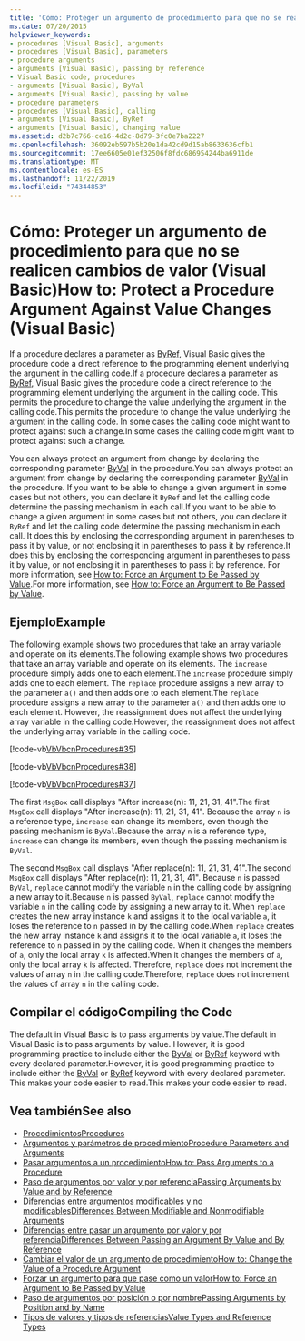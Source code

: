 ```yaml
---
title: 'Cómo: Proteger un argumento de procedimiento para que no se realicen cambios de valor'
ms.date: 07/20/2015
helpviewer_keywords:
- procedures [Visual Basic], arguments
- procedures [Visual Basic], parameters
- procedure arguments
- arguments [Visual Basic], passing by reference
- Visual Basic code, procedures
- arguments [Visual Basic], ByVal
- arguments [Visual Basic], passing by value
- procedure parameters
- procedures [Visual Basic], calling
- arguments [Visual Basic], ByRef
- arguments [Visual Basic], changing value
ms.assetid: d2b7c766-ce16-4d2c-8d79-3fc0e7ba2227
ms.openlocfilehash: 36092eb597b5b20e1da42cd9d15ab8633636cfb1
ms.sourcegitcommit: 17ee6605e01ef32506f8fdc686954244ba6911de
ms.translationtype: MT
ms.contentlocale: es-ES
ms.lasthandoff: 11/22/2019
ms.locfileid: "74344853"
---
```

# <a name="how-to-protect-a-procedure-argument-against-value-changes-visual-basic"></a><span data-ttu-id="e782b-102">Cómo: Proteger un argumento de procedimiento para que no se realicen cambios de valor (Visual Basic)</span><span class="sxs-lookup"><span data-stu-id="e782b-102">How to: Protect a Procedure Argument Against Value Changes (Visual Basic)</span></span>
<span data-ttu-id="e782b-103">If a procedure declares a parameter as [ByRef](../../../../visual-basic/language-reference/modifiers/byref.md), Visual Basic gives the procedure code a direct reference to the programming element underlying the argument in the calling code.</span><span class="sxs-lookup"><span data-stu-id="e782b-103">If a procedure declares a parameter as [ByRef](../../../../visual-basic/language-reference/modifiers/byref.md), Visual Basic gives the procedure code a direct reference to the programming element underlying the argument in the calling code.</span></span> <span data-ttu-id="e782b-104">This permits the procedure to change the value underlying the argument in the calling code.</span><span class="sxs-lookup"><span data-stu-id="e782b-104">This permits the procedure to change the value underlying the argument in the calling code.</span></span> <span data-ttu-id="e782b-105">In some cases the calling code might want to protect against such a change.</span><span class="sxs-lookup"><span data-stu-id="e782b-105">In some cases the calling code might want to protect against such a change.</span></span>  
  
 <span data-ttu-id="e782b-106">You can always protect an argument from change by declaring the corresponding parameter [ByVal](../../../../visual-basic/language-reference/modifiers/byval.md) in the procedure.</span><span class="sxs-lookup"><span data-stu-id="e782b-106">You can always protect an argument from change by declaring the corresponding parameter [ByVal](../../../../visual-basic/language-reference/modifiers/byval.md) in the procedure.</span></span> <span data-ttu-id="e782b-107">If you want to be able to change a given argument in some cases but not others, you can declare it `ByRef` and let the calling code determine the passing mechanism in each call.</span><span class="sxs-lookup"><span data-stu-id="e782b-107">If you want to be able to change a given argument in some cases but not others, you can declare it `ByRef` and let the calling code determine the passing mechanism in each call.</span></span> <span data-ttu-id="e782b-108">It does this by enclosing the corresponding argument in parentheses to pass it by value, or not enclosing it in parentheses to pass it by reference.</span><span class="sxs-lookup"><span data-stu-id="e782b-108">It does this by enclosing the corresponding argument in parentheses to pass it by value, or not enclosing it in parentheses to pass it by reference.</span></span> <span data-ttu-id="e782b-109">For more information, see [How to: Force an Argument to Be Passed by Value](./how-to-force-an-argument-to-be-passed-by-value.md).</span><span class="sxs-lookup"><span data-stu-id="e782b-109">For more information, see [How to: Force an Argument to Be Passed by Value](./how-to-force-an-argument-to-be-passed-by-value.md).</span></span>  
  
## <a name="example"></a><span data-ttu-id="e782b-110">Ejemplo</span><span class="sxs-lookup"><span data-stu-id="e782b-110">Example</span></span>  
 <span data-ttu-id="e782b-111">The following example shows two procedures that take an array variable and operate on its elements.</span><span class="sxs-lookup"><span data-stu-id="e782b-111">The following example shows two procedures that take an array variable and operate on its elements.</span></span> <span data-ttu-id="e782b-112">The `increase` procedure simply adds one to each element.</span><span class="sxs-lookup"><span data-stu-id="e782b-112">The `increase` procedure simply adds one to each element.</span></span> <span data-ttu-id="e782b-113">The `replace` procedure assigns a new array to the parameter `a()` and then adds one to each element.</span><span class="sxs-lookup"><span data-stu-id="e782b-113">The `replace` procedure assigns a new array to the parameter `a()` and then adds one to each element.</span></span> <span data-ttu-id="e782b-114">However, the reassignment does not affect the underlying array variable in the calling code.</span><span class="sxs-lookup"><span data-stu-id="e782b-114">However, the reassignment does not affect the underlying array variable in the calling code.</span></span>  
  
 [!code-vb[VbVbcnProcedures#35](~/samples/snippets/visualbasic/VS_Snippets_VBCSharp/VbVbcnProcedures/VB/Class1.vb#35)]  
  
 [!code-vb[VbVbcnProcedures#38](~/samples/snippets/visualbasic/VS_Snippets_VBCSharp/VbVbcnProcedures/VB/Class1.vb#38)]  
  
 [!code-vb[VbVbcnProcedures#37](~/samples/snippets/visualbasic/VS_Snippets_VBCSharp/VbVbcnProcedures/VB/Class1.vb#37)]  
  
 <span data-ttu-id="e782b-115">The first `MsgBox` call displays "After increase(n): 11, 21, 31, 41".</span><span class="sxs-lookup"><span data-stu-id="e782b-115">The first `MsgBox` call displays "After increase(n): 11, 21, 31, 41".</span></span> <span data-ttu-id="e782b-116">Because the array `n` is a reference type, `increase` can change its members, even though the passing mechanism is `ByVal`.</span><span class="sxs-lookup"><span data-stu-id="e782b-116">Because the array `n` is a reference type, `increase` can change its members, even though the passing mechanism is `ByVal`.</span></span>  
  
 <span data-ttu-id="e782b-117">The second `MsgBox` call displays "After replace(n): 11, 21, 31, 41".</span><span class="sxs-lookup"><span data-stu-id="e782b-117">The second `MsgBox` call displays "After replace(n): 11, 21, 31, 41".</span></span> <span data-ttu-id="e782b-118">Because `n` is passed `ByVal`, `replace` cannot modify the variable `n` in the calling code by assigning a new array to it.</span><span class="sxs-lookup"><span data-stu-id="e782b-118">Because `n` is passed `ByVal`, `replace` cannot modify the variable `n` in the calling code by assigning a new array to it.</span></span> <span data-ttu-id="e782b-119">When `replace` creates the new array instance `k` and assigns it to the local variable `a`, it loses the reference to `n` passed in by the calling code.</span><span class="sxs-lookup"><span data-stu-id="e782b-119">When `replace` creates the new array instance `k` and assigns it to the local variable `a`, it loses the reference to `n` passed in by the calling code.</span></span> <span data-ttu-id="e782b-120">When it changes the members of `a`, only the local array `k` is affected.</span><span class="sxs-lookup"><span data-stu-id="e782b-120">When it changes the members of `a`, only the local array `k` is affected.</span></span> <span data-ttu-id="e782b-121">Therefore, `replace` does not increment the values of array `n` in the calling code.</span><span class="sxs-lookup"><span data-stu-id="e782b-121">Therefore, `replace` does not increment the values of array `n` in the calling code.</span></span>  
  
## <a name="compiling-the-code"></a><span data-ttu-id="e782b-122">Compilar el código</span><span class="sxs-lookup"><span data-stu-id="e782b-122">Compiling the Code</span></span>  
 <span data-ttu-id="e782b-123">The default in Visual Basic is to pass arguments by value.</span><span class="sxs-lookup"><span data-stu-id="e782b-123">The default in Visual Basic is to pass arguments by value.</span></span> <span data-ttu-id="e782b-124">However, it is good programming practice to include either the [ByVal](../../../../visual-basic/language-reference/modifiers/byval.md) or [ByRef](../../../../visual-basic/language-reference/modifiers/byref.md) keyword with every declared parameter.</span><span class="sxs-lookup"><span data-stu-id="e782b-124">However, it is good programming practice to include either the [ByVal](../../../../visual-basic/language-reference/modifiers/byval.md) or [ByRef](../../../../visual-basic/language-reference/modifiers/byref.md) keyword with every declared parameter.</span></span> <span data-ttu-id="e782b-125">This makes your code easier to read.</span><span class="sxs-lookup"><span data-stu-id="e782b-125">This makes your code easier to read.</span></span>  
  
## <a name="see-also"></a><span data-ttu-id="e782b-126">Vea también</span><span class="sxs-lookup"><span data-stu-id="e782b-126">See also</span></span>

- [<span data-ttu-id="e782b-127">Procedimientos</span><span class="sxs-lookup"><span data-stu-id="e782b-127">Procedures</span></span>](./index.md)
- [<span data-ttu-id="e782b-128">Argumentos y parámetros de procedimiento</span><span class="sxs-lookup"><span data-stu-id="e782b-128">Procedure Parameters and Arguments</span></span>](./procedure-parameters-and-arguments.md)
- [<span data-ttu-id="e782b-129">Pasar argumentos a un procedimiento</span><span class="sxs-lookup"><span data-stu-id="e782b-129">How to: Pass Arguments to a Procedure</span></span>](./how-to-pass-arguments-to-a-procedure.md)
- [<span data-ttu-id="e782b-130">Paso de argumentos por valor y por referencia</span><span class="sxs-lookup"><span data-stu-id="e782b-130">Passing Arguments by Value and by Reference</span></span>](./passing-arguments-by-value-and-by-reference.md)
- [<span data-ttu-id="e782b-131">Diferencias entre argumentos modificables y no modificables</span><span class="sxs-lookup"><span data-stu-id="e782b-131">Differences Between Modifiable and Nonmodifiable Arguments</span></span>](./differences-between-modifiable-and-nonmodifiable-arguments.md)
- [<span data-ttu-id="e782b-132">Diferencias entre pasar un argumento por valor y por referencia</span><span class="sxs-lookup"><span data-stu-id="e782b-132">Differences Between Passing an Argument By Value and By Reference</span></span>](./differences-between-passing-an-argument-by-value-and-by-reference.md)
- [<span data-ttu-id="e782b-133">Cambiar el valor de un argumento de procedimiento</span><span class="sxs-lookup"><span data-stu-id="e782b-133">How to: Change the Value of a Procedure Argument</span></span>](./how-to-change-the-value-of-a-procedure-argument.md)
- [<span data-ttu-id="e782b-134">Forzar un argumento para que pase como un valor</span><span class="sxs-lookup"><span data-stu-id="e782b-134">How to: Force an Argument to Be Passed by Value</span></span>](./how-to-force-an-argument-to-be-passed-by-value.md)
- [<span data-ttu-id="e782b-135">Paso de argumentos por posición o por nombre</span><span class="sxs-lookup"><span data-stu-id="e782b-135">Passing Arguments by Position and by Name</span></span>](./passing-arguments-by-position-and-by-name.md)
- [<span data-ttu-id="e782b-136">Tipos de valores y tipos de referencias</span><span class="sxs-lookup"><span data-stu-id="e782b-136">Value Types and Reference Types</span></span>](../../../../visual-basic/programming-guide/language-features/data-types/value-types-and-reference-types.md)

